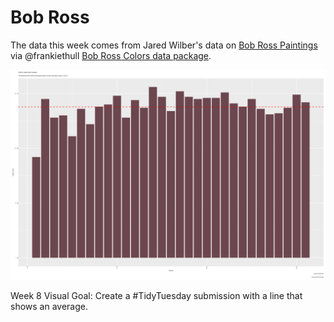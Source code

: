 # Bob Ross 

The data this week comes from Jared Wilber's data on [Bob Ross Paintings](https://github.com/jwilber/Bob_Ross_Paintings/blob/master/data/bob_ross_paintings.csv) via @frankiethull [Bob Ross Colors data package](https://github.com/frankiethull/BobRossColors).

![](plot.png)

Week 8 Visual Goal: Create a #TidyTuesday submission with a line that shows an average. 